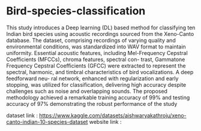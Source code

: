 # Bird-species-classification
This study introduces a Deep learning (DL) based
method for classifying ten Indian bird species using acoustic
recordings sourced from the Xeno-Canto database. The dataset,
comprising recordings of varying quality and environmental
conditions, was standardized into WAV format to maintain
uniformity. Essential acoustic features, including Mel-Frequency
Cepstral Coefficients (MFCCs), chroma features, spectral con-
trast, Gammatone Frequency Cepstral Coefficients (GFCC) were
extracted to represent the spectral, harmonic, and timbral
characteristics of bird vocalizations. A deep feedforward neu-
ral network, enhanced with regularization and early stopping,
was utilized for classification, delivering high accuracy despite
challenges such as noise and overlapping sounds. The proposed
methodology achieved a remarkable training accuracy of 99%
and testing accuracy of 97% demonstrating the robust performance of the study

dataset link : https://www.kaggle.com/datasets/aishwaryakathroju/xeno-canto-indian-10-species-dataset
website link : 
